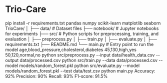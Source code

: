 # Trio-Care
pip install -r requirements.txt
pandas
numpy
scikit-learn
matplotlib
seaborn
TrioCare/
│
├── data/                     # Dataset files
├── notebook/                 # Jupyter notebooks for experiments
├── src/                      # Python scripts for preprocessing, training, and evaluation
│   ├── preprocess.py
│   ├── train.py
│   ├── evaluate.py
│
├── requirements.txt
├── README.md
└── main.py                    # Entry point to run the model
age,blood_pressure,cholesterol,diabetes
45,130,high,yes
50,120,normal,no
python src/preprocess.py --input data/health_data.csv --output data/processed.csv
python src/train.py --data data/processed.csv --model models/random_forest.pkl
python src/evaluate.py --model models/random_forest.pkl --test data/test.csv
python main.py
Accuracy: 92%
Precision: 90%
Recall: 93%
F1-score: 91.5%
